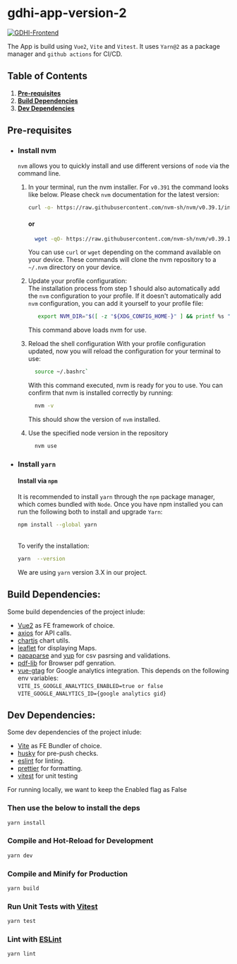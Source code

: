 # gdhi-app-version-2

[![GDHI-Frontend](https://github.com/healthenabled/gdhi-app-version2/actions/workflows/build.yml/badge.svg?branch=main)](https://github.com/healthenabled/gdhi-app-version2/actions/workflows/build.yml)

The App is build using `Vue2`, `Vite` and `Vitest`.
It uses `Yarn@2` as a package manager and `github actions` for CI/CD.

## Table of Contents

1. **[Pre-requisites](#pre-requisites)**
2. **[Build Dependencies](#build-dependencies)**
3. **[Dev Dependencies](#dev-dependencies)**

## Pre-requisites

- ### Install nvm

  `nvm` allows you to quickly install and use different versions of `node` via the
  command line.

  1.  In your terminal, run the nvm installer.
      For `v0.391` the command looks like below. Please check `nvm` documentation for the latest version:

      ```sh
      curl -o- https://raw.githubusercontent.com/nvm-sh/nvm/v0.39.1/install.sh | bash
      ```

      #### or

      ```sh
        wget -qO- https://raw.githubusercontent.com/nvm-sh/nvm/v0.39.1/install.sh | bash
      ```

      You can use `curl` or `wget` depending on the command available on your device.
      These commands will clone the nvm repository to a `~/.nvm` directory on your device.

  2.  Update your profile configuration:<br/>
      The installation process from step 1 should also automatically add the `nvm` configuration to your profile.
      If it doesn't automatically add `nvm` configuration, you can add it yourself to your profile file:

      ```sh
         export NVM_DIR="$([ -z "${XDG_CONFIG_HOME-}" ] && printf %s "${HOME}/.nvm" || printf %s "${XDG_CONFIG_HOME}/nvm")" [ -s "$NVM_DIR/nvm.sh" ] && \. "$NVM_DIR/nvm.sh"
      ```

      This command above loads nvm for use.

  3.  Reload the shell configuration
      With your profile configuration updated, now you will reload the configuration for your terminal to use:

      ```sh
        source ~/.bashrc`
      ```

      With this command executed, nvm is ready for you to use. You can confirm that nvm is installed correctly by running:

      ```sh
        nvm -v
      ```

      This should show the version of `nvm` installed.

  4.  Use the specified node version in the repository

      ```sh
        nvm use
      ```

- ### Install `yarn`

  #### Install via `npm`

  It is recommended to install `yarn` through the `npm` package manager, which comes bundled with `Node`.
  Once you have npm installed you can run the following both to install and upgrade `Yarn`:

  ```sh
  npm install --global yarn
  ```

  <br/> To verify the installation:

  ```sh
  yarn  --version
  ```
  We are using `yarn` version 3.X in our project.

## Build Dependencies:
Some build dependencies of the project inlude:
- [Vue2](https://v2.vuejs.org/) as FE framework of choice.
- [axios](https://github.com/axios/axios/) for API calls.
- [chartjs](https://www.chartjs.org/) chart utils.
- [leaflet](https://leafletjs.com/reference.html) for displaying Maps.
- [papaparse](https://www.papaparse.com/docs) and [yup](https://github.com/jquense/yup) for csv pasrsing and validations.
- [pdf-lib](https://github.com/Hopding/pdf-lib) for Browser pdf genration.
- [vue-gtag](https://github.com/MatteoGabriele/vue-gtag/tree/1.0) for Google analytics integration. This depends on the following env variables:<br/> 
  `VITE_IS_GOOGLE_ANALYTICS_ENABLED=true or false`
  `VITE_GOOGLE_ANALYTICS_ID={google analytics gid}`

## Dev Dependencies:
Some dev dependencies of the project inlude:
- [Vite](vitejs.dev/) as FE Bundler of choice.
- [husky](https://typicode.github.io/husky/#/) for pre-push checks.
- [eslint](https://eslint.org/) for linting.
- [prettier](https://prettier.io/) for formatting.
- [vitest](vitest.dev/) for unit testing

For running locally, we want to keep the Enabled flag as False

### Then use the below to install the deps

```sh
yarn install
```

### Compile and Hot-Reload for Development

```sh
yarn dev
```

### Compile and Minify for Production

```sh
yarn build
```

### Run Unit Tests with [Vitest](https://vitest.dev/)

```sh
yarn test
```

### Lint with [ESLint](https://eslint.org/)

```sh
yarn lint
```
